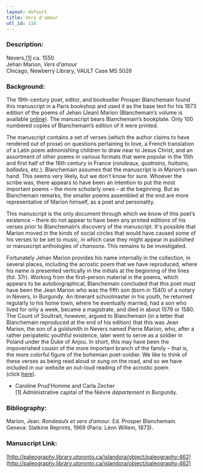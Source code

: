 ```yaml
---
layout: default
title: Vers d'amour
utl_id: 110
---
```


### Description:

Nevers,<a id="_ftnref1">[[1]](#_ftn1)</a> ca. 1550<br>
Jehan Marion, _Vers d’amour_<br>
Chicago, Newberry Library, VAULT Case MS 5026

### Background:

The 19th-century poet, editor, and bookseller Prosper Blanchemain found this manuscript in a Paris bookshop and used it as the base text for his 1873 edition of the poems of Jehan (Jean) Marion (Blanchemain’s volume is available [online](https://books.google.com/books?hl=en&lr=&id=7VIdcOkrzMwC&oi=fnd&pg=PA1&dq=%22jehan+marion%22&ots=6minsTBHUD&sig=Vbwc1VJbEXzLlLM8Floraj3dOGc#v=onepage&q=%22jehan%20marion%22&f=false)). The manuscript bears Blanchemain’s bookplate. Only 100 numbered copies of Blanchemain’s edition of it were printed.

The manuscript contains a set of verses (which the author claims to have rendered out of prose) on questions pertaining to love, a French translation of a Latin poem admonishing children to draw near to Jesus Christ, and an assortment of other poems in various formats that were popular in the 15th and first half of the 16th century in France (_rondeaux, quatrains, huitains, ballades,_ etc.). Blanchemain assumes that the manuscript is in Marion’s own hand. This seems very likely, but we don’t know for sure. Whoever the scribe was, there appears to have been an intention to put the most important poems – the more scholarly ones – at the beginning. But as Blanchemain remarks, the smaller poems assembled at the end are more representative of Marion himself, as a poet and personality.

This manuscript is the only document through which we know of this poet’s existence – there do not appear to have been any printed editions of his verses prior to Blanchemain’s discovery of the manuscript. It's possible that Marion moved in the kinds of social circles that would have caused some of his verses to be set to music, in which case they might appear in published or manuscript anthologies of _chansons_. This remains to be investigated.

Fortunately Jehan Marion provides his name internally in the collection, in several places, including the acrostic poem that we have reproduced, where his name is presented vertically in the initials at the beginning of the lines (fol. 37r). Working from the first-person material in the poems, which appears to be autobiographical, Blanchemain concluded that this poet must have been the Jean Marion who was the fifth son (born in 1540) of a notary in Nevers, in Burgundy. An itinerant schoolmaster in his youth, he returned regularly to his home town, where he eventually married, had a son who lived for only a week, became a magistrate, and died in about 1579 or 1580. The Count of Soultrait, however, argued to Blanchemain (in a letter that Blanchemain reproduced at the end of his edition) that this was Jean Marion, the son of a goldsmith in Nevers named Pierre Marion, who, after a rather peripatetic youthful existence, later went to serve as a soldier in Poland under the Duke of Anjou. In short, this may have been the impoverished cousin of the more important branch of the family – that is, the more colorful figure of the bohemian poet-soldier. We like to think of these verses as being read aloud or sung on the road, and so we have included in our website an out-loud reading of the acrostic poem (click [here](https://paleography.library.utoronto.ca/islandora/object/paleography:2411)).

- Caroline Prud’Homme and Carla Zecher<br>
<a id="_ftn1">[1]</a> Administrative capital of the Nièvre _département_ in Burgundy.

### Bibliography:

Marion, Jean. _Rondeaulx et vers d’amour_. Ed. Prosper Blanchemain. Geneva: Slatkine Reprints, 1969 (Paris: Léon Willem, 1873).

### Manuscript Link:

[http://paleography.library.utoronto.ca/islandora/object/paleography:462](http://paleography.library.utoronto.ca/islandora/object/paleography:462)
